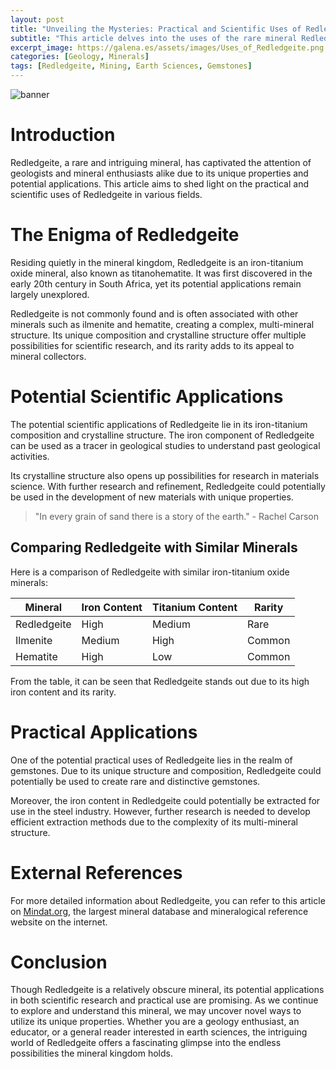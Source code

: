 ```yaml
---
layout: post
title: "Unveiling the Mysteries: Practical and Scientific Uses of Redledgeite"
subtitle: "This article delves into the uses of the rare mineral Redledgeite, discussing its practical and scientific applications in various fields."
excerpt_image: https://galena.es/assets/images/Uses_of_Redledgeite.png
categories: [Geology, Minerals]
tags: [Redledgeite, Mining, Earth Sciences, Gemstones]
---
```


![banner](https://galena.es/assets/images/Uses_of_Redledgeite.png "A close-up image of Redledgeite crystals showcasing their unique structure, set against a backdrop of geological tools and mineral samples, illustrating the practical and scientific applications of this rare mineral in geology and mining.")

# Introduction

Redledgeite, a rare and intriguing mineral, has captivated the attention of geologists and mineral enthusiasts alike due to its unique properties and potential applications. This article aims to shed light on the practical and scientific uses of Redledgeite in various fields.

# The Enigma of Redledgeite

Residing quietly in the mineral kingdom, Redledgeite is an iron-titanium oxide mineral, also known as titanohematite. It was first discovered in the early 20th century in South Africa, yet its potential applications remain largely unexplored.

Redledgeite is not commonly found and is often associated with other minerals such as ilmenite and hematite, creating a complex, multi-mineral structure. Its unique composition and crystalline structure offer multiple possibilities for scientific research, and its rarity adds to its appeal to mineral collectors.

# Potential Scientific Applications

The potential scientific applications of Redledgeite lie in its iron-titanium composition and crystalline structure. The iron component of Redledgeite can be used as a tracer in geological studies to understand past geological activities.

Its crystalline structure also opens up possibilities for research in materials science. With further research and refinement, Redledgeite could potentially be used in the development of new materials with unique properties.

> "In every grain of sand there is a story of the earth." - Rachel Carson

## Comparing Redledgeite with Similar Minerals

Here is a comparison of Redledgeite with similar iron-titanium oxide minerals:

| Mineral | Iron Content | Titanium Content | Rarity |
|---------|--------------|------------------|--------|
| Redledgeite | High | Medium | Rare |
| Ilmenite | Medium | High | Common |
| Hematite | High | Low | Common |

From the table, it can be seen that Redledgeite stands out due to its high iron content and its rarity.

# Practical Applications

One of the potential practical uses of Redledgeite lies in the realm of gemstones. Due to its unique structure and composition, Redledgeite could potentially be used to create rare and distinctive gemstones.

Moreover, the iron content in Redledgeite could potentially be extracted for use in the steel industry. However, further research is needed to develop efficient extraction methods due to the complexity of its multi-mineral structure.

# External References

For more detailed information about Redledgeite, you can refer to this article on [Mindat.org](https://www.mindat.org/min-3396.html), the largest mineral database and mineralogical reference website on the internet.

# Conclusion

Though Redledgeite is a relatively obscure mineral, its potential applications in both scientific research and practical use are promising. As we continue to explore and understand this mineral, we may uncover novel ways to utilize its unique properties. Whether you are a geology enthusiast, an educator, or a general reader interested in earth sciences, the intriguing world of Redledgeite offers a fascinating glimpse into the endless possibilities the mineral kingdom holds.